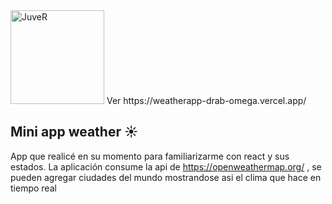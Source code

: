 <img src="https://weatherapp-drab-omega.vercel.app/static/media/logo.045ee28b.png" alt="JuveR" width="150px">
Ver https://weatherapp-drab-omega.vercel.app/

## Mini app weather ☀️
App que realicé en su momento para familiarizarme con react y sus estados. La aplicación consume la api de https://openweathermap.org/ , 
se pueden agregar ciudades del mundo mostrandose asi el clima que hace en tiempo real
